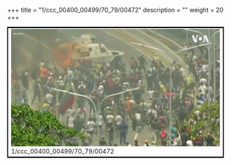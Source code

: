 +++
title = "1/ccc_00400_00499/70_79/00472"
description = ""
weight = 20
+++

<table style="border:2px solid black;max-width:800px;max-height:800px;" 
><tr><td>
<img class="center-fit-jpg"
src="/jpg_/aaa_20190430_NxaOmWaI8sI_00471.jpg">
1/ccc_00400_00499/70_79/00472
</img></td></tr></table>
